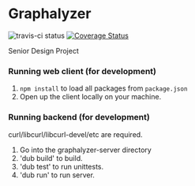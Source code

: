 # Graphalyzer
![travis-ci status](https://travis-ci.org/rwhite226/Graphalyzer.svg?branch=master) [![Coverage Status](https://coveralls.io/repos/rwhite226/Graphalyzer/badge.svg?branch=master&service=github)](https://coveralls.io/github/rwhite226/Graphalyzer?branch=master)

Senior Design Project

### Running web client (for development)
1. `npm install` to load all packages from `package.json`
2. Open up the client locally on your machine.

### Running backend (for development)
curl/libcurl/libcurl-devel/etc are required.
1. Go into the graphalyzer-server directory
2. 'dub build' to build.
3. 'dub test' to run unittests.
4. 'dub run' to run server.
